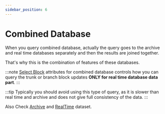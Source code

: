 ```yaml
---
sidebar_position: 6
---
```



# Combined Database

When you query combined database, actually the query goes to the archive and real time databases separately
and then the results are joined together.

That's why this is the combination of features of these databases.

:::note
[Select Block](select_blocks) attributes for combined database controls
how you can query the trunk or branch block updates **ONLY for real time database data part**.
:::

:::tip
Typically you should avoid using this type of query, as it is slower than real time and archive
and does not give full consistency of the data.
:::


Also Check [Archive](archive) and [RealTime](realtime) dataset.